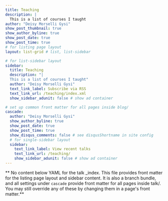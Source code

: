 ```yaml
---
title: Teaching
description: |
  This is a list of courses I taught
author: "Deisy Morselli Gysi"
show_post_thumbnail: true
show_author_byline: true
show_post_date: true
show_post_time: true
# for listing page layout
layout: list-grid # list, list-sidebar

# for list-sidebar layout
sidebar: 
  title: Teaching
  description: "|
  This is a list of courses I taught"
  author: "Deisy Morselli Gysi"
  text_link_label: Subscribe via RSS
  text_link_url: /teaching/index.xml
  show_sidebar_adunit: false # show ad container

# set up common front matter for all pages inside blog/
cascade:
  author: "Deisy Morselli Gysi"
  show_author_byline: true
  show_post_date: true
  show_post_time: true
  show_disqus_comments: false # see disqusShortname in site config
  # for single-sidebar layout
  sidebar:
    text_link_label: View recent talks
    text_link_url: /teaching/
    show_sidebar_adunit: false # show ad container
---
```


** No content below YAML for the talk _index. This file provides front matter for the listing page layout and sidebar content. It is also a branch bundle, and all settings under `cascade` provide front matter for all pages inside talk/. You may still override any of these by changing them in a page's front matter.**
